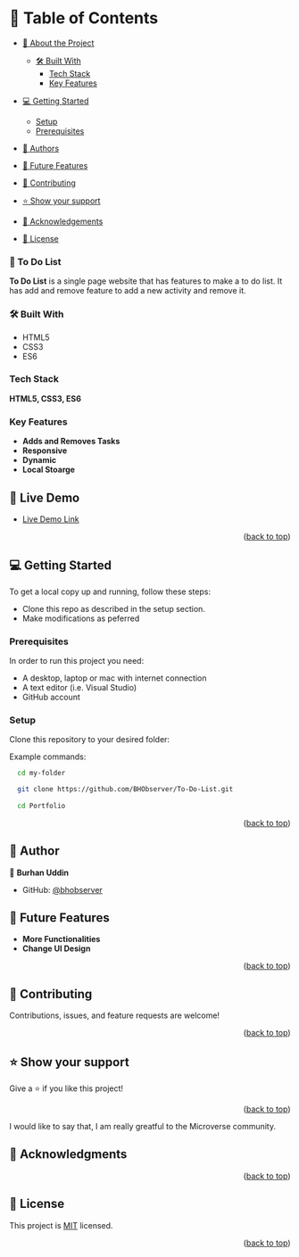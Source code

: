 <a name="readme-top"></a>

<!-- TABLE OF CONTENTS -->

# 📗 Table of Contents

- [📖 About the Project](#about-project)
  - [🛠 Built With](#built-with)
    - [Tech Stack](#tech-stack)
    - [Key Features](#key-features)
- [💻 Getting Started](#getting-started)
  - [Setup](#setup)
  - [Prerequisites](#prerequisites)

- [👥 Authors](#authors)
- [🔭 Future Features](#future-features)
- [🤝 Contributing](#contributing)
- [⭐️ Show your support](#support)
- [🙏 Acknowledgements](#acknowledgements)
- [📝 License](#license)

<!-- PROJECT DESCRIPTION -->

### 📖 To Do List <a name="about-project"></a>
**To Do List** is a single page website that has features to make a to do list. It has add and remove feature to add a new activity and remove it.

### 🛠 Built With <a name="built-with"></a>
<ul>
  <li>HTML5</li>
  <li>CSS3</li>
  <li>ES6</li>
</ul>

### Tech Stack <a name="tech-stack"></a>
**HTML5, CSS3, ES6**

### Key Features <a name="key-features"></a>

- **Adds and Removes Tasks**
- **Responsive**
- **Dynamic**
- **Local Stoarge**

<!-- LIVE DEMO -->

## 🚀 Live Demo <a name="live-demo"></a>
- [Live Demo Link](http://bh-observer.me/projects/todolist/dist/index.html)

<p align="right">(<a href="#readme-top">back to top</a>)</p>

<!-- GETTING STARTED -->

## 💻 Getting Started <a name="getting-started"></a>

To get a local copy up and running, follow these steps:

- Clone this repo as described in the setup section. 
- Make modifications as peferred 


### Prerequisites

In order to run this project you need:
- A desktop, laptop or mac with internet connection
- A text editor (i.e. Visual Studio)
- GitHub account 


### Setup

Clone this repository to your desired folder:

Example commands:

```sh
  cd my-folder

  git clone https://github.com/BHObserver/To-Do-List.git
  
  cd Portfolio
```

<p align="right">(<a href="#readme-top">back to top</a>)</p>

<!-- AUTHORS -->

## 👥 Author <a name="authors"></a>


👤 **Burhan Uddin**

- GitHub: [@bhobserver](https://github.com/bhobserver)


<!-- FUTURE FEATURES -->

## 🔭 Future Features <a name="future-features"></a>

- **More Functionalities**
- **Change UI Design**

<p align="right">(<a href="#readme-top">back to top</a>)</p>

<!-- CONTRIBUTING -->

## 🤝 Contributing <a name="contributing"></a>
Contributions, issues, and feature requests are welcome!


<p align="right">(<a href="#readme-top">back to top</a>)</p>

<!-- SUPPORT -->

## ⭐️ Show your support <a name="support"></a>

  Give a ⭐️ if you like this project!

<p align="right">(<a href="#readme-top">back to top</a>)</p>

<!-- ACKNOWLEDGEMENTS -->

I would like to say that, I am really greatful to the Microverse community.
## 🙏 Acknowledgments <a name="acknowledgements"></a>



<p align="right">(<a href="#readme-top">back to top</a>)</p>



<!-- LICENSE -->

## 📝 License <a name="license"></a>

This project is [MIT](MIT.md) licensed.


<p align="right">(<a href="#readme-top">back to top</a>)</p>
